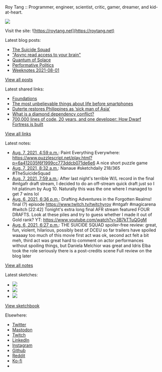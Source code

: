 Roy Tang :: Programmer, engineer, scientist, critic, gamer, dreamer, and kid-at-heart.

![](https://roytang.net/static/img/profile.jpg)

Visit the site: ![https://roytang.net](https://roytang.net)

Latest blog posts:

- [The Suicide Squad](https://roytang.net/2021/08/the-suicide-squad/)
- [&quot;Async read access to your brain&quot;](https://roytang.net/2021/08/async-read-access/)
- [Quantum of Solace](https://roytang.net/2021/08/quantum-of-solace/)
- [Performative Politics](https://roytang.net/2021/08/performative-politics/)
- [Weeknotes 2021-08-01](https://roytang.net/2021/08/weeknotes-2021-08-01/)

[View all posts](https://roytang.net/blog)

Latest shared links:

- [Foundations](https://roytang.net/2021/08/foundations/)
- [The most unbelievable things about life before smartphones](https://roytang.net/2021/08/the-most-unbelievable-things-about-life-before-smartphones/)
- [Duterte restores Philippines as ‘sick man of Asia’](https://roytang.net/2021/08/duterte-restores-philippines-as-sick-man-of-asia/)
- [What is a diamond dependency conflict?](https://roytang.net/2021/08/what-is-a-diamond-dependency-conflict/)
- [700,000 lines of code, 20 years, and one developer: How Dwarf Fortress is built](https://roytang.net/2021/08/700000-lines-of-code-20-years-and-one-developer-how-dwarf-fortress-is-built/)

[View all links](https://roytang.net/links)

Latest notes:

- [Aug. 7, 2021, 4:59 p.m.](https://roytang.net/2021/08/eadcdf2ad2ac11d0a9314a65ab108d4e/): Paint Everything Everywhere: https://www.puzzlescript.net/play.html?p=6a412035f6f1999cc773ddcb071de6e6 A nice short puzzle game
- [Aug. 7, 2021, 8:32 a.m.](https://roytang.net/2021/08/1423804243601879042/): Nanaue #sketchdaily 218/365 #TheSuicideSquad
- [Aug. 7, 2021, 7:59 a.m.](https://roytang.net/2021/08/1423796016222937090/): After last night&#x27;s terrible W/L record in the final #mtgafr draft stream, I decided to do an off-stream quick draft just so I hit platinum by Aug 10. Naturally this was the one where I managed to get 7 wins lol
- [Aug. 6, 2021, 6:36 p.m.](https://roytang.net/2021/08/1423593848127770630/): Drafting Adventures in the Forgotten Realms! final (?) episode https://www.twitch.tv/twitchyroy #mtgafr #magicarena #twitch [22:42] Tonight&#x27;s extra long final AFR stream featured FOUR DRAFTS. Look at these piles and try to guess whether I made it out of Gold rank? YT: https://www.youtube.com/watch?v=3B7kTTuQGgM
- [Aug. 6, 2021, 6:27 p.m.](https://roytang.net/2021/08/12cbfc5fe2bf124a832da481095c364b/): THE SUICIDE SQUAD spoiler-free review: great, fun, violent, hilarious, possibly best of DCEU so far trailers have spoiled waaaay too much of this movie first act was ok, second act felt a bit meh, third act was great hard to comment on actor performances without spoiling things, but Daniela Melchior was great and Idris Elba took the role seriously there is a post-credits scene Full review on the blog later

[View all notes](https://roytang.net/notes)

Latest sketches:


- ![](https://roytang.net/media/cache/70/88/7088777b69c75172a47f2c9a404623a9.jpg)
- ![](https://roytang.net/media/cache/01/03/0103a4b3a40155659602e5eadd556f26.jpg)
- ![](https://roytang.net/media/cache/8b/36/8b368cfebc39725d1397da88978cbbd0.jpg)

[View sketchbook](https://roytang.net/albums/sketchbook)


Elsewhere:

- [Twitter](https://twitter.com/roytang)
- [Mastodon](https://mastodon.technology/@roytang)
- [Twitch](https://twitch.tv/twitchyroy)
- [LinkedIn](https://www.linkedin.com/in/roytang)
- [Instagram](https://instagram.com/roytang0400)
- [Github](https://github.com/roytang)
- [Reddit](https://reddit.com/u/hungryroy)
- [Ko-fi](https://ko-fi.com/roytang)
- [](mailto:hello@roytang.net)